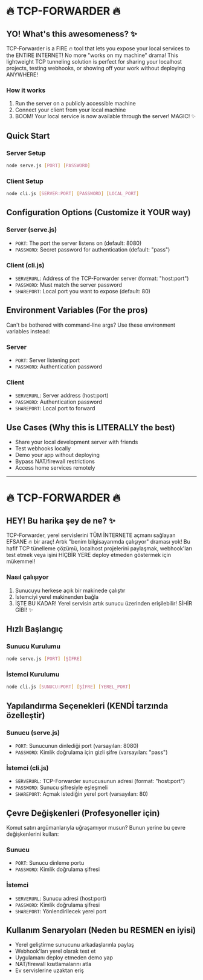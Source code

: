 # 🔥 TCP-FORWARDER 🔥

## YO! What's this awesomeness? ✨

TCP-Forwarder is a FIRE 🔥 tool that lets you expose your local services to the ENTIRE INTERNET! No more "works on my machine" drama! This lightweight TCP tunneling solution is perfect for sharing your localhost projects, testing webhooks, or showing off your work without deploying ANYWHERE!

### How it works

1. Run the server on a publicly accessible machine
2. Connect your client from your local machine
3. BOOM! Your local service is now available through the server! MAGIC! ✨

## Quick Start

### Server Setup
```bash
node serve.js [PORT] [PASSWORD]
```

### Client Setup
```bash
node cli.js [SERVER:PORT] [PASSWORD] [LOCAL_PORT]
```

## Configuration Options (Customize it YOUR way)

### Server (serve.js)
- `PORT`: The port the server listens on (default: 8080)
- `PASSWORD`: Secret password for authentication (default: "pass")

### Client (cli.js)
- `SERVERURL`: Address of the TCP-Forwarder server (format: "host:port")
- `PASSWORD`: Must match the server password
- `SHAREPORT`: Local port you want to expose (default: 80)

## Environment Variables (For the pros)

Can't be bothered with command-line args? Use these environment variables instead:

### Server
- `PORT`: Server listening port
- `PASSWORD`: Authentication password

### Client
- `SERVERURL`: Server address (host:port)
- `PASSWORD`: Authentication password
- `SHAREPORT`: Local port to forward

## Use Cases (Why this is LITERALLY the best)

- Share your local development server with friends
- Test webhooks locally
- Demo your app without deploying
- Bypass NAT/firewall restrictions
- Access home services remotely

---

# 🔥 TCP-FORWARDER 🔥

## HEY! Bu harika şey de ne? ✨

TCP-Forwarder, yerel servislerini TÜM İNTERNETE açmanı sağlayan EFSANE 🔥 bir araç! Artık "benim bilgisayarımda çalışıyor" draması yok! Bu hafif TCP tünelleme çözümü, localhost projelerini paylaşmak, webhook'ları test etmek veya işini HİÇBİR YERE deploy etmeden göstermek için mükemmel!

### Nasıl çalışıyor

1. Sunucuyu herkese açık bir makinede çalıştır
2. İstemciyi yerel makinenden bağla
3. İŞTE BU KADAR! Yerel servisin artık sunucu üzerinden erişilebilir! SİHİR GİBİ! ✨

## Hızlı Başlangıç

### Sunucu Kurulumu
```bash
node serve.js [PORT] [ŞİFRE]
```

### İstemci Kurulumu
```bash
node cli.js [SUNUCU:PORT] [ŞİFRE] [YEREL_PORT]
```

## Yapılandırma Seçenekleri (KENDİ tarzında özelleştir)

### Sunucu (serve.js)
- `PORT`: Sunucunun dinlediği port (varsayılan: 8080)
- `PASSWORD`: Kimlik doğrulama için gizli şifre (varsayılan: "pass")

### İstemci (cli.js)
- `SERVERURL`: TCP-Forwarder sunucusunun adresi (format: "host:port")
- `PASSWORD`: Sunucu şifresiyle eşleşmeli
- `SHAREPORT`: Açmak istediğin yerel port (varsayılan: 80)

## Çevre Değişkenleri (Profesyoneller için)

Komut satırı argümanlarıyla uğraşamıyor musun? Bunun yerine bu çevre değişkenlerini kullan:

### Sunucu
- `PORT`: Sunucu dinleme portu
- `PASSWORD`: Kimlik doğrulama şifresi

### İstemci
- `SERVERURL`: Sunucu adresi (host:port)
- `PASSWORD`: Kimlik doğrulama şifresi
- `SHAREPORT`: Yönlendirilecek yerel port

## Kullanım Senaryoları (Neden bu RESMEN en iyisi)

- Yerel geliştirme sunucunu arkadaşlarınla paylaş
- Webhook'ları yerel olarak test et
- Uygulamanı deploy etmeden demo yap
- NAT/firewall kısıtlamalarını atla
- Ev servislerine uzaktan eriş
